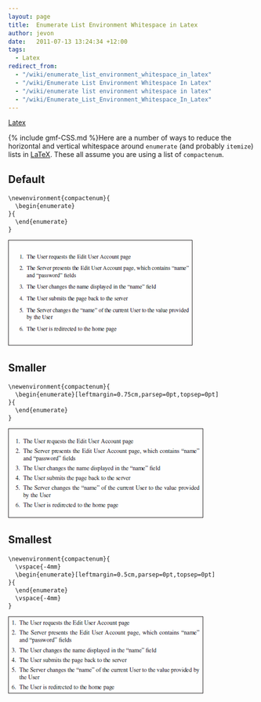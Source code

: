 ```yaml
---
layout: page
title:  Enumerate List Environment Whitespace in Latex
author: jevon
date:   2011-07-13 13:24:34 +12:00
tags:
  - Latex
redirect_from:
  - "/wiki/enumerate_list_environment_whitespace_in_latex"
  - "/wiki/Enumerate List Environment Whitespace In Latex"
  - "/wiki/enumerate list environment whitespace in latex"
  - "/wiki/Enumerate_List_Environment_Whitespace_In_Latex"
---
```


[Latex](Latex.md)

{% include gmf-CSS.md %}Here are a number of ways to reduce the horizontal and vertical whitespace around `enumerate` (and probably `itemize`) lists in [LaTeX](Latex.md). These all assume you are using a list of `compactenum`.

## Default

```
\newenvironment{compactenum}{
  \begin{enumerate}
}{
  \end{enumerate}
}
```

<img src="/img/gmf/latex-enum1.png" class="gmf-left" />

## Smaller

```
\newenvironment{compactenum}{
  \begin{enumerate}[leftmargin=0.75cm,parsep=0pt,topsep=0pt]
}{
  \end{enumerate}
}
```

<img src="/img/gmf/latex-enum2.png" class="gmf-left" />

## Smallest

```
\newenvironment{compactenum}{
  \vspace{-4mm}
  \begin{enumerate}[leftmargin=0.5cm,parsep=0pt,topsep=0pt]
}{
  \end{enumerate}
  \vspace{-4mm}
}
```

<img src="/img/gmf/latex-enum3.png" class="gmf-left" />
